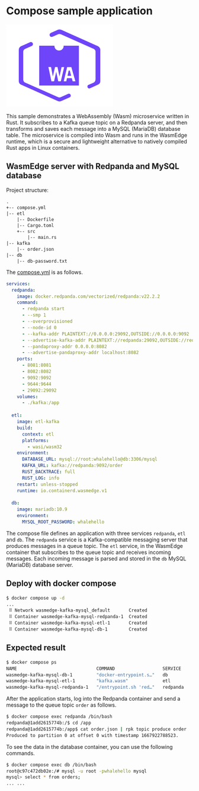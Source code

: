 # Compose sample application

![Compatible with Docker+Wasm](../icon_wasm.svg)

This sample demonstrates a WebAssembly (Wasm) microservice written in Rust. It subscribes to a Kafka queue topic on a Redpanda server, and then transforms and saves each message into a MySQL (MariaDB) database table. The microservice is compiled into Wasm and runs in the WasmEdge runtime, which is a secure and lightweight alternative to natively compiled Rust apps in Linux containers.

## WasmEdge server with Redpanda and MySQL database

Project structure:

```
.
+-- compose.yml
|-- etl
    |-- Dockerfile
    |-- Cargo.toml
    +-- src
        |-- main.rs
|-- kafka
    |-- order.json
|-- db
    |-- db-password.txt
```

The [compose.yml](compose.yml) is as follows.

```yaml
services:
  redpanda:
    image: docker.redpanda.com/vectorized/redpanda:v22.2.2
    command:
      - redpanda start
      - --smp 1
      - --overprovisioned
      - --node-id 0
      - --kafka-addr PLAINTEXT://0.0.0.0:29092,OUTSIDE://0.0.0.0:9092
      - --advertise-kafka-addr PLAINTEXT://redpanda:29092,OUTSIDE://redpanda:9092
      - --pandaproxy-addr 0.0.0.0:8082
      - --advertise-pandaproxy-addr localhost:8082
    ports:
      - 8081:8081
      - 8082:8082
      - 9092:9092
      - 9644:9644
      - 29092:29092
    volumes:
      - ./kafka:/app

  etl:
    image: etl-kafka
    build:
      context: etl
      platforms:
        - wasi/wasm32
    environment:
      DATABASE_URL: mysql://root:whalehello@db:3306/mysql
      KAFKA_URL: kafka://redpanda:9092/order
      RUST_BACKTRACE: full
      RUST_LOG: info
    restart: unless-stopped
    runtime: io.containerd.wasmedge.v1

  db:
    image: mariadb:10.9
    environment:
      MYSQL_ROOT_PASSWORD: whalehello
```

The compose file defines an application with three services `redpanda`, `etl` and `db`. The `redpanda` service is a Kafka-compatible messaging server that produces messages in a queue topic. The `etl` service, in the WasmEdge container that subscribes to the queue topic and receives incoming messages. Each incoming message is parsed and stored in the `db` MySQL (MariaDB) database server.

## Deploy with docker compose

```bash
$ docker compose up -d
...
 ⠿ Network wasmedge-kafka-mysql_default       Created                      0.1s
 ⠿ Container wasmedge-kafka-mysql-redpanda-1  Created                      0.3s
 ⠿ Container wasmedge-kafka-mysql-etl-1       Created                      0.3s
 ⠿ Container wasmedge-kafka-mysql-db-1        Created                      0.3s
```

## Expected result

```bash
$ docker compose ps
NAME                              COMMAND                  SERVICE             STATUS              PORTS
wasmedge-kafka-mysql-db-1         "docker-entrypoint.s…"   db                  running             3306/tcp
wasmedge-kafka-mysql-etl-1        "kafka.wasm"             etl                 running
wasmedge-kafka-mysql-redpanda-1   "/entrypoint.sh 'red…"   redpanda            running             0.0.0.0:8081-8082->8081-8082/tcp, :::8081-8082->8081-8082/tcp, 0.0.0.0:9092->9092/tcp, :::9092->9092/tcp, 0.0.0.0:9644->9644/tcp, :::9644->9644/tcp, 0.0.0.0:29092->29092/tcp, :::29092->29092/tcp
```

After the application starts, 
log into the Redpanda container and send a message to the queue topic `order` as follows.

```bash
$ docker compose exec redpanda /bin/bash
redpanda@1add2615774b:/$ cd /app
redpanda@1add2615774b:/app$ cat order.json | rpk topic produce order
Produced to partition 0 at offset 0 with timestamp 1667922788523.
```

To see the data in the database container, you can use the following commands.

```bash
$ docker compose exec db /bin/bash
root@c97c472db02e:/# mysql -u root -pwhalehello mysql
mysql> select * from orders;
... ...
```

